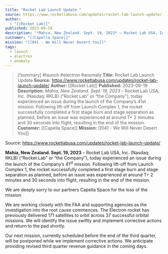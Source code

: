 ```yaml
---
title: "Rocket Lab Launch Update "
source: https://www.rocketlabusa.com/updates/rocket-lab-launch-update/
author:
  - "[[Rocket Lab]]"
published: 2023-09-19
description: "*Mahia, New Zealand. Sept. 19, 2023* – Rocket Lab USA, Inc. (Nasdaq: RKLB) (“Rocket Lab” or “the Company”), today experienced an issue during the launch of the Company’s 41st mission. Following lift-off from Launch Complex 1, the rocket successfully completed a first stage burn and stage separation as planned, before an issue was experienced at around T+ 2 minutes and 30 seconds into flight, resulting in the end of the mission."
customer: "[[Capella Space]]"
mission: "[[041 - We Will Never Desert You]]"
tags:
  - launch
  - electron
  - anomaly
---
```

>[!summary]
#launch #electron #anomaly
**Title:** Rocket Lab Launch Update 
**Source:** https://www.rocketlabusa.com/updates/rocket-lab-launch-update/
**Author:** [[Rocket Lab]]
**Published:** 2023-09-19
**Description:** *Mahia, New Zealand. Sept. 19, 2023* – Rocket Lab USA, Inc. (Nasdaq: RKLB) (“Rocket Lab” or “the Company”), today experienced an issue during the launch of the Company’s 41st mission. Following lift-off from Launch Complex 1, the rocket successfully completed a first stage burn and stage separation as planned, before an issue was experienced at around T+ 2 minutes and 30 seconds into flight, resulting in the end of the mission.
**Customer:** [[Capella Space]]
**Mission:** [[041 - We Will Never Desert You]]

Source: https://www.rocketlabusa.com/updates/rocket-lab-launch-update/

**Mahia, New Zealand. Sept. 19, 2023** – Rocket Lab USA, Inc. (Nasdaq: RKLB) (“Rocket Lab” or “the Company”), today experienced an issue during the launch of the Company’s 41<sup>st</sup> mission. Following lift-off from Launch Complex 1, the rocket successfully completed a first stage burn and stage separation as planned, before an issue was experienced at around T+ 2 minutes and 30 seconds into flight, resulting in the end of the mission.

We are deeply sorry to our partners Capella Space for the loss of the mission.

We are working closely with the FAA and supporting agencies as the investigation into the root cause commences. The Electron rocket has previously delivered 171 satellites to orbit across 37 successful orbital missions. We will identify the issue swiftly and implement corrective actions and return to the pad shortly.

Our next mission, currently scheduled before the end of the third quarter, will be postponed while we implement corrective actions. We anticipate providing revised third quarter revenue guidance in the coming days.